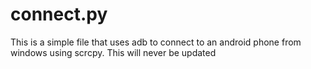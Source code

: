 # connect.py
This is a simple file that uses adb to connect to an android phone from windows using scrcpy.
This will never be updated
